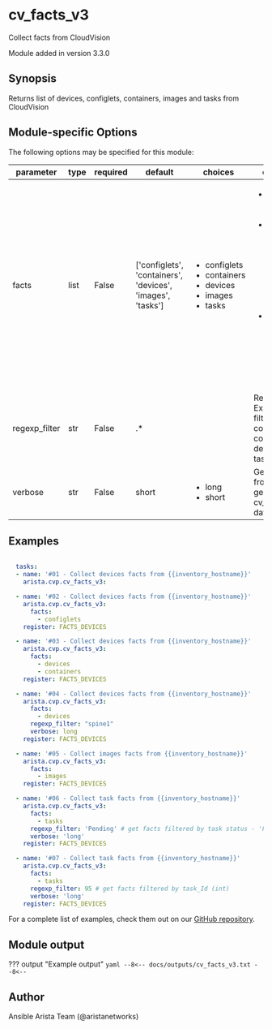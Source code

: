 # cv_facts_v3

Collect facts from CloudVision

Module added in version 3.3.0
## Synopsis

Returns list of devices, configlets, containers, images and tasks from CloudVision

## Module-specific Options

The following options may be specified for this module:

| parameter | type | required | default | choices | comments |
| ------------- |-------------| ---------|----------- |--------- |--------- |
| facts  |   list | False  |  ['configlets', 'containers', 'devices', 'images', 'tasks']  | <ul> <li>configlets</li>  <li>containers</li>  <li>devices</li>  <li>images</li>  <li>tasks</li> </ul> |  <ul> <li>List of facts to retrieve from CVP.</li>  <li>By default, cv_facts returns facts for devices, configlets, containers, images, and tasks.</li>  <li>Using this parameter allows user to limit scope to a subset of information.</li> </ul> |
| regexp_filter  |   str | False  |  .*  | | Regular Expression to filter containers, configlets, devices and tasks in facts. |
| verbose  |   str | False  |  short  | <ul> <li>long</li>  <li>short</li> </ul> | Get all data from CVP or get only cv_modules data. |


## Examples

```yaml

  tasks:
  - name: '#01 - Collect devices facts from {{inventory_hostname}}'
    arista.cvp.cv_facts_v3:

  - name: '#02 - Collect devices facts from {{inventory_hostname}}'
    arista.cvp.cv_facts_v3:
      facts:
        - configlets
    register: FACTS_DEVICES

  - name: '#03 - Collect devices facts from {{inventory_hostname}}'
    arista.cvp.cv_facts_v3:
      facts:
        - devices
        - containers
    register: FACTS_DEVICES

  - name: '#04 - Collect devices facts from {{inventory_hostname}}'
    arista.cvp.cv_facts_v3:
      facts:
        - devices
      regexp_filter: "spine1"
      verbose: long
    register: FACTS_DEVICES

  - name: '#05 - Collect images facts from {{inventory_hostname}}'
    arista.cvp.cv_facts_v3:
      facts:
        - images
    register: FACTS_DEVICES

  - name: '#06 - Collect task facts from {{inventory_hostname}}'
    arista.cvp.cv_facts_v3:
      facts:
        - tasks
      regexp_filter: 'Pending' # get facts filtered by task status - 'Failed', 'Pending', 'Completed', 'Cancelled'
      verbose: 'long'
    register: FACTS_DEVICES

  - name: '#07 - Collect task facts from {{inventory_hostname}}'
    arista.cvp.cv_facts_v3:
      facts:
        - tasks
      regexp_filter: 95 # get facts filtered by task_Id (int)
      verbose: 'long'
    register: FACTS_DEVICES

```

For a complete list of examples, check them out on our [GitHub repository](https://github.com/aristanetworks/ansible-cvp/tree/devel/ansible_collections/arista/cvp/examples).

## Module output

??? output "Example output"
    ```yaml
    --8<--
    docs/outputs/cv_facts_v3.txt
    --8<--
    ```

## Author

Ansible Arista Team (@aristanetworks)

